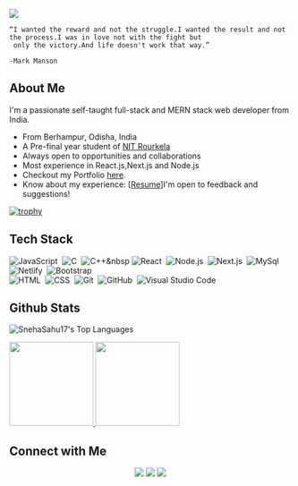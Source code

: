 ![](https://komarev.com/ghpvc/?username=SnehaSahu17)
```
“I wanted the reward and not the struggle.I wanted the result and not the process.I was in love not with the fight but 
 only the victory.And life doesn't work that way.”
                                                                                                          -Mark Manson
 ```   
## About Me

I'm a passionate self-taught full-stack and MERN stack web developer from India.

- From Berhampur, Odisha, India
- A Pre-final year student of [NIT Rourkela](https://nitrkl.ac.in)
- Always open to opportunities and collaborations
- Most experience in React.js,Next.js and Node.js
- Checkout my Portfolio <a href="https://sneha-sahu.vercel.app/">here</a>.
- Know about my experience: [[Resume](https://drive.google.com/file/d/1QiskGwheiaTQMVBSNybfyL5Q6NHXbQy3/view?usp=sharing)]I'm open to feedback and suggestions!

[![trophy](https://github-profile-trophy.vercel.app/?username=SnehaSahu17)](https://github.com/ryo-ma/github-profile-trophy)

## Tech Stack 

![JavaScript](https://img.shields.io/badge/-JavaScript-05122A?style=flat&logo=javascript)&nbsp;
![C](https://img.shields.io/badge/-C-05122A?style=flat&logo=C&logoColor=A8B9CC)&nbsp;
![C++](https://img.shields.io/badge/-C++-05122A?style=flat&logo=C%2B%2B&logoColor=00599C)&nbsp
![React](https://img.shields.io/badge/-React-05122A?style=flat&logo=react)&nbsp;
![Node.js](https://img.shields.io/badge/-Node.js-05122A?style=flat&logo=node.js)&nbsp;
![Next.js](https://img.shields.io/badge/-Next.js-05122A?style=flat&logo=nextdotjs)&nbsp;
![MySql](https://img.shields.io/badge/-MySql-05122A?style=flat&logo=mysql)&nbsp;
![Netlify](https://img.shields.io/badge/-Netlify-05122A?style=flat&logo=netlify)&nbsp;
![Bootstrap](https://img.shields.io/badge/-Bootstrap-05122A?style=flat&logo=bootstrap&logoColor=563D7C)\
![HTML](https://img.shields.io/badge/-HTML-05122A?style=flat&logo=HTML5)&nbsp;
![CSS](https://img.shields.io/badge/-CSS-05122A?style=flat&logo=CSS3&logoColor=1572B6)&nbsp;
![Git](https://img.shields.io/badge/-Git-05122A?style=flat&logo=git)&nbsp;
![GitHub](https://img.shields.io/badge/-GitHub-05122A?style=flat&logo=github)&nbsp;
![Visual Studio Code](https://img.shields.io/badge/-Visual%20Studio%20Code-05122A?style=flat&logo=visual-studio-code&logoColor=007ACC)&nbsp;

## Github Stats

![SnehaSahu17's Top Languages](https://github-readme-stats.vercel.app/api/top-langs/?username=SnehaSahu17&theme=nord&show_icons=true&hide_border=true&layout=compact)
<p align="left">
<a href="https://github.com/SnehaSahu17">
  <img height="150em" src="https://github-readme-streak-stats.herokuapp.com/?user=SnehaSahu17&theme=nord&hide_border=true"/>
  <img height="150em" src="https://github-readme-stats.vercel.app/api?username=SnehaSahu17&theme=nord&show_icons=true&hide_border=true&count_private=true"/>
</a>
</p>


## Connect with Me

<p align="center">
<a href="https://sneha-sahu.vercel.app/"><img src="https://img.shields.io/badge/-snehasahu.tech-3423A6?style=flat&logo=Google-Chrome&logoColor=white"/></a>
<a href="https://www.linkedin.com/in/sneha-sahu-7117691b7/"><img src="https://img.shields.io/badge/-Sneha%20Sahu-0077B5?style=flat&logo=Linkedin&logoColor=white"/></a>
<a href="mailto:s.sneha1712@gmail.com"><img src="https://img.shields.io/badge/- s.sneha1712@gmail.com-D14836?style=flat&logo=Gmail&logoColor=white"/></a>
</p>
